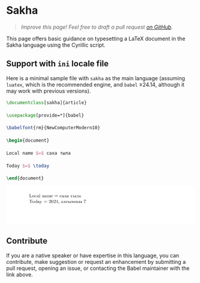 # Sakha

<blockquote>
  <p><em>Improve this page! Feel free to draft a pull request <a href="https://github.com/latex3/babel/tree/docs/docs">on GitHub</a>.</em></p>
</blockquote>

This page offers basic guidance on typesetting a LaTeX document in the
Sakha language using the Cyrillic script.

## Support with `ini` locale file

Here is a minimal sample file with `sakha` as the main language
(assuming `luatex`, which is the recommended engine, and `babel` ≥24.14,
although it may work with previous versions).

```tex
\documentclass[sakha]{article}

\usepackage[provide=*]{babel}

\babelfont{rm}{NewComputerModern10}

\begin{document}

Local name $=$ саха тыла

Today $=$ \today

\end{document}
```

![](../media/locale-sakha.png)

## Contribute

If you are a native speaker or have expertise in this language, you can
contribute, make suggestion or request an enhancement by submitting a
pull request, opening an issue, or contacting the Babel maintainer with
the link above.